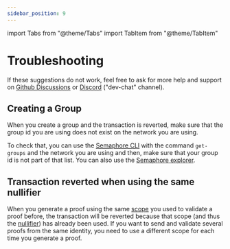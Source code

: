 ```yaml
---
sidebar_position: 9
---
```


import Tabs from "@theme/Tabs"
import TabItem from "@theme/TabItem"

# Troubleshooting

If these suggestions do not work, feel free to ask for more help and support on [Github Discussions](https://github.com/semaphore-protocol/semaphore/discussions) or [Discord](https://semaphore.pse.dev/discord) ("dev-chat" channel).

## Creating a Group

When you create a group and the transaction is reverted, make sure that the group id you are using does not exist on the network you are using.

To check that, you can use the [Semaphore CLI](https://github.com/semaphore-protocol/semaphore/tree/main/packages/cli) with the command `get-groups` and the network you are using and then, make sure that your group id is not part of that list. You can also use the [Semaphore explorer](https://explorer.semaphore.pse.dev/).

## Transaction reverted when using the same nullifier

When you generate a proof using the same [scope](/glossary#scope) you used to validate a proof before, the transaction will be reverted because that scope (and thus the [nullifier](/glossary#nullifier)) has already been used. If you want to send and validate several proofs from the same identity, you need to use a different scope for each time you generate a proof.
